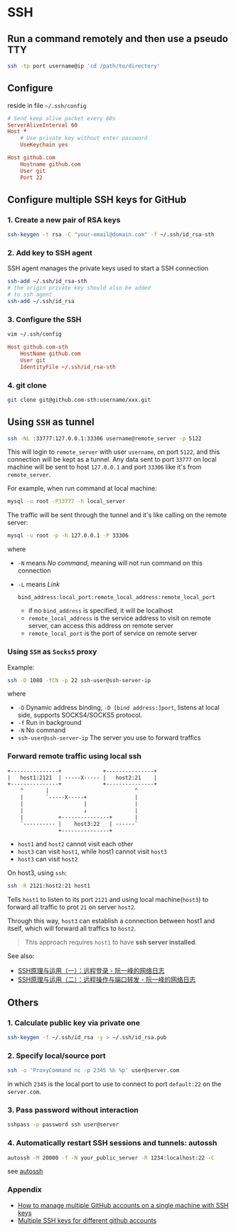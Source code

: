 # SSH

## Run a command remotely and then use a pseudo TTY

```bash
ssh -tp port username@ip 'cd /path/to/directory'
```

## Configure

reside in file `~/.ssh/config`

```conf
# Send keep alive packet every 60s
ServerAliveInterval 60
Host *
    # Use private key without enter password
    UseKeychain yes

Host github.com
    Hostname github.com
    User git
    Port 22
```

## Configure multiple SSH keys for GitHub

### 1. Create a new pair of RSA keys

```bash
ssh-keygen -t rsa -C "your-email@domain.com" -f ~/.ssh/id_rsa-sth
```

### 2. Add key to SSH agent

SSH agent manages the private keys used to start a SSH connection

```bash
ssh-add ~/.ssh/id_rsa-sth
# the origin private key should also be added
# to ssh agent
ssh-add ~/.ssh/id_rsa
```

### 3. Configure the SSH

```bash
vim ~/.ssh/config
```

```conf
Host github.com-sth
    HostName github.com
    User git
    IdentityFile ~/.ssh/id_rsa-sth
```

### 4. git clone

```bash
git clone git@github.com-sth:username/xxx.git
```

## Using `SSH` as tunnel

```bash
ssh -NL :33777:127.0.0.1:33306 username@remote_server -p 5122
```

This will login to `remote_server` with user `username`, on port `5122`, and this connection will be kept as a tunnel.
Any data sent to port `33777` on local machine will be sent to host `127.0.0.1` and port `33306` like it's from `remote_server`.

For example, when run command at local machine:

```bash
mysql -u root -P33777 -h local_server
```

The traffic will be sent through the tunnel and it's like calling on the remote server:

```bash
mysql -u root -p -h 127.0.0.1 -P 33306
```

where

- `-N` means _No command_, meaning will not run command on this connection
- `-L` means _Link_

  `bind_address:local_port:remote_local_address:remote_local_port`

  - if no `bind_address` is specified, it will be localhost
  - `remote_local_address` is the service address to visit on remote server, can access this address on remote server
  - `remote_local_port` is the port of service on remote server

### Using `SSH` as `Socks5` proxy

Example:

```bash
ssh -D 1080 -fCN -p 22 ssh-user@ssh-server-ip
```

where

- `-D` Dynamic address binding, `-D [bind address:]port`, listens at local side, supports SOCKS4/SOCKS5 protocol.
- `-f` Run in background
- `-N` No command
- `ssh-user@ssh-server-ip` The server you use to forward traffics

### Forward remote traffic using local ssh

```txt
+---------------+             +---------------+
|   host1:2121  | -----X----- |   host2:21    |
+---------------+             +---------------+
    ^       |                           ^
    |       `-----X-----+               |
    |                   |               |
    |                   ↓               |
    |           +---------------+       |
    `---------- |    host3:22   | ------`
                +---------------+
```

- `host1` and `host2` cannot visit each other
- `host3` can visit `host1`, while host1 cannot visit `host3`
- `host3` can visit `host2`

On host3, using `ssh`:

```bash
ssh -R 2121:host2:21 host1
```

Tells `host1` to listen to its port `2121` and using local machine(`host3`) to forward all traffic to prot `21` on server `host2`.

Through this way, `host3` can establish a connection between host1 and itself,
which will forward all traffics to `host2`.

> This approach requires `host1` to have **ssh server installed**.

See also:

- [SSH原理与运用（一）：远程登录 - 阮一峰的网络日志](http://www.ruanyifeng.com/blog/2011/12/ssh_remote_login.html)
- [SSH原理与运用（二）：远程操作与端口转发 - 阮一峰的网络日志](http://www.ruanyifeng.com/blog/2011/12/ssh_port_forwarding.html)

## Others

### 1. Calculate public key via private one

   ```bash
   ssh-keygen -f ~/.ssh/id_rsa -y > ~/.ssh/id_rsa.pub
   ```

### 2. Specify local/source port

```bash
ssh -o 'ProxyCommand nc -p 2345 %h %p' user@server.com
```

in which `2345` is the local port to use to connect to port `default:22` on the `server.com`.

### 3. Pass password without interaction

```bash
sshpass -p password ssh user@server
```

### 4. Automatically restart SSH sessions and tunnels: autossh

```bash
autossh -M 20000 -f -N your_public_server -R 1234:localhost:22 -C
```

see [autossh](https://www.harding.motd.ca/autossh/)

### Appendix

- [How to manage multiple GitHub accounts on a single machine with SSH keys](https://medium.freecodecamp.org/manage-multiple-github-accounts-the-ssh-way-2dadc30ccaca)
- [Multiple SSH keys for different github accounts](https://gist.github.com/jexchan/2351996)
